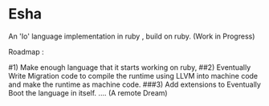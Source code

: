 Esha
====

An 'Io' language implementation in ruby , build on ruby. (Work in Progress)

Roadmap : 

#1) Make enough language that it starts working on ruby,
##2) Eventually Write Migration code to compile the runtime using LLVM into machine code and make the runtime as machine code.
###3) Add extensions to Eventually Boot the language in itself. .... (A remote Dream)